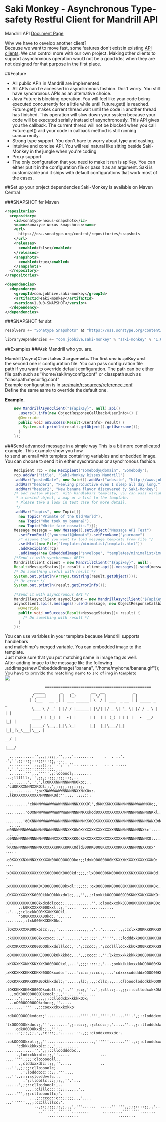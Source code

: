 
Saki Monkey - Asynchronous Type-safety Restful Client for Mandrill API
======
Mandrill API [Document Page](https://mandrillapp.com/api/docs/)

Why we have to develop another client?    
Because we want to move fast, some features don't exist in existing [API clients](http://help.mandrill.com/entries/21738166-API-Wrappers). We can control more with
our own project. Making other clients to support asynchronous operation would not
be a good idea when they are not designed for that purpose in the first place.

##Feature
- All public APIs in Mandrill are implemented.
- All APIs can be accessed in asynchronous fashion.
  Don't worry. You still have synchronous APIs as an alternative choice. 
- Java Future is blocking operation. You will feel like your code being executed concurrently
  for a little while until Future.get() is reached. Future.get() makes current thread
  wait until the code in another thread has finished. 
  This operation will slow down your system because your code will be executed serially
  instead of asynchronously.
  This API gives you the callback. The current thread will not be blocked when you call 
  Future.get() and your code in callback method is still running concurrently.
- Strong type support. You don't have to worry about type and casting.
- Intuitive and concise API. You will feel natural like sitting beside Saki-Monkey in 
  the jungle when you're coding
- Proxy support
- The only configuration that you need to make it run is apiKey. You can either put it 
  in the configuration file or pass it as an argument. Saki is customizable and it ships
  with default configurations that work most of the cases.

##Set up your project dependencies
Saki-Monkey is available on Maven Central

###SNAPSHOT for Maven 

```Xml
<repositories>
  <repository>
    <id>sonatype-nexus-snapshots</id>
    <name>Sonatype Nexus Snapshots</name>
    <url>
      https://oss.sonatype.org/content/repositories/snapshots
    </url>
    <releases>
      <enabled>false</enabled>
    </releases>
    <snapshots>
      <enabled>true</enabled>
    </snapshots>
  </repository>
</repositories>

<dependencies>
  <dependency>
    <groupId>com.jobhive.saki-monkey</groupId>
    <artifactId>saki-monkey</artifactId>
    <version>1.0.0-SNAPSHOT</version>
  </dependency>
</dependencies>
```

###SNAPSHOT for sbt 

```Scala
resolvers += "Sonatype Snapshots" at "https://oss.sonatype.org/content/repositories/snapshots/"

libraryDependencies += "com.jobhive.saki-monkey" % "saki-monkey" % "1.0.0-SNAPSHOT"
```

##Examples
###Ask Mandrill who you are.

Mandrill(Async)Client takes 2 arguments. The first one is apiKey and     
the second one is configuration file. You can pass configuration file     
path if you want to override default configuration. The path can be either     
file path such as "/home/saki/myconfig.conf" or classpath such as "classpath:myconfig.conf"     
Example configuration is in [src/main/resources/reference.conf](src/main/resources/reference.conf)    
Define the same name to override the default one.    

**Example.**    

```Java
    new MandrillAsyncClient("${apiKey}", null).api()
      .users().info(new ObjectResponseCallback<UserInfo>() {
      @Override
      public void onSuccess(Result<UserInfo> result) {
        System.out.println(result.getObject().getUsername());
      }
    });
```

###Send advanced message in a simple way
This is a bit more complicated example. This example show you how    
to send an email with template containing variables and embedded image.    
You can choose to send it in either synchronous or asynchronous fashion.

```Java
    Recipient rcp = new Recipient("somebody@domain", "Somebody");
    rcp.addVar("title", "Saki-Monkey kisses Mandrill")
    .addVar("postedDate", new Date()).addVar("website", "http://www.jobhive.com")
    .addVar("header1", "Feeling productive even I sleep all day long.")
    .addVar("header2", "New banana flavor discovered by Saki-Monkey")
    /* add custom object. With handlebars template, you can pass variable as an object, 
     * a nested object, a map or a list to the template. 
     * Please take a look in test case for more detail.
     */
    .addVar("topics", new Topic[]{
      new Topic("Primate of the Old World"),
      new Topic("Who took my banana?"),
      new Topic("White face cosmatic.")});
    Message message = new Message().setSubject("Message API Test")
      .setFromEmail("youremail@domain").setFromName("yourname")
      /* assume that you want to load message template from file */
      .setHtml(new File("templates/minimalist/template.html"))
      .addRecipient(rcp)
      .addImage(new EmbeddedImage("envelope", "templates/minimalist/images/envelope.gif"));
    /*Send it with synchronous API*/
    MandrillClient client = new MandrillClient("${apiKey}", null);
    Result<MessageStatus[]> result = client.api().messages().send(message);
    /* Do something useful with result */
    System.out.println(Arrays.toString(result.getObject()));
    /* Or error */
    System.out.println(result.getErrorInfo());
    
    /*Send it with asynchronous API */
    MandrillAsyncClient asyncClient = new MandrillAsyncClient("${apiKey}", null);
    asyncClient.api().messages().send(message, new ObjectResponseCallback<MessageStatus[]>() { 
      @Override
      public void onSuccess(Result<MessageStatus[]> result) {
        /* Do something with result */
      }
    });
```
You can use variables in your template because Mandrill supports handlebars     
and mailchimp's merged variable. You can embedded image to the template.   
Just make sure that you put matching name in image tag as well.    
After adding image to the message like the following    
.addImage(new EmbeddedImage("banana", "/home/myhome/banana.gif"));    
You have to provide the matching name to src of img in template    
<img src="cid:banana"></img>     


                      ================================================
                 _____       _    _        __  __             _              
                / ____|     | |  (_)      |  \/  |           | |             
               | (___   __ _| | ___ ______| \  / | ___  _ __ | | _____ _   _ 
                \___ \ / _` | |/ / |______| |\/| |/ _ \| '_ \| |/ / _ \ | | |
                ____) | (_| |   <| |      | |  | | (_) | | | |   <  __/ |_| |
               |_____/ \__,_|_|\_\_|      |_|  |_|\___/|_| |_|_|\_\___|\__, |
                                                                        __/ |
                                                                       |___/ 
    
      ...........'',,,;;;;;,'',,,,'.........     .  . ..'. .','',;;::;;:::;;:::;;,....
      .........'',,,,;;,,''.','',''.. ...... .   .. . ..... .','.',;;::::;:::::;;;,...
      .......''',,,''''',;:loooool;........          ...;llllll:,'',;;,;:;;;;;;;::;,..
      ........',''.',lxOKXXNNNNNNNNKOkoc;..       .'cdOKXXXNNNXXKOdl:;,',;;;;,;;;:;;;,
      ...........';okKNWWWWWWWNNNNNNXXNNX0x:.  .,lkKXXXXXXXXXXNNNNNNKOd:'',,;,',;;;::;
      ..........'ckKNNWWWWWWWWWNNNNNNNNXXXX0l',dKKKKKKXXXNNNNNNNNWWWWNXOo;,'','.,,';;;
      .........'oOXNNWWWWWWWWWWWWWNNNNNNNXXKkod0XXXXXXXXXXXNNNNNNNWNNNWNKkl;,,'..''.,,
      ........'d0XNNNWWWWWWWWWNNNNNNNNNNNNKK0OOKXXXXXXXXNNNNNNNNNNNNNNNWNX0dc''......'
      .....  .d0NNWNNNWWWWNNNNNNWNNNNNNNNXXK0kOKKXXXXXXXXXXXXXNNNNNNNNNNNNNXkc'.......
      ....  .c0NNNNNNNNNNNNNNNNNNNXXXXXNXXXKOdk0KXXXXXXXXXXXXXXXXXNNNNNNNNNNXO:.......
      ...   'kKXNNNNNNNNNNNNXXXXXXKKKKKKKKKOdld000KK0000KKXXXXXKKKXXNNNNNNXXXKx' .....
           .o0KXXXXNXNNNXXXXXXXK000OOOOOOOko:;;ldxkO0000000KKKXXXKKXXXXXXXXXXKO:  ....
           'x0XXXXXXXXXXXXKKKK000000K0000kd:;;;,:lxO00000KK0000KXXXKKXXXXXXXXK0d. .   
           ,xKXXXXXXXXXXKK0K0OOO0000OOkxdl:;;;::;:oxOO0000K000000KKKKKKKXXXXXK0x,.    
           ,OKXXXXXXXXKK000OkkkOOkkkxdolc;,,,'',,;:loxkkkOOOO000OO0KKKKKXKXXXKKO:.    
           ;OKXXXXXXXKK0OOkxdxddlccc:;,...........'',;cloodxxxkkOOOO0KKKXXKKKK0Oc.    
          .:k0KKXXXXK00Okxl::;,'....   .............. ..'..,;:cloxkkOO0KKXKKK0Okl.    
          'oO0KXXXXKK0Okd:,'......     ...............  ........,:lxk000KKXKKK0kc.    
         .lOKXXXXXXK00Okolcc;,,,'...........,,,,,'..'......',,;:cclxkO0KKKKKKKK0x;.   
        .:kKXXKXXXXKK0Okxxxxoc;;,,'.......',;:;;;'..''''',,;;lodddxkOO0KKKKKKKKK0x;.  
        ,dKXXKXXXXXXK000OOOkxxdolllcc:,'.';:cccc:;,';cccllllodxxkkOkO00KKKXKKKKKK0o.  
       .o0XXKKKXXXXKKKK00OOOOkOkkkkdc,..',,;cccc:;,'';lxkxxxxkkkkkkOOO00KKKKKKKKKKk'  
       .xKXKXKKXKKKKKXXKK0000OOOkxl,...',;;;:::::;,'...;oxkkkkkkxxxkkOO0000KK0KKKKk:  
       ,xKKKXKKKKKKKKKKK0OOOkxxdo:'....':ccc:;::cc:,....'cdxxxxxdddddxOOOO00K00K00Oc. 
      .cOKKXKKKKKKKKK00Okkkxdol:;'.....;ll:;,,,:cllc;;,..,clloooolododkkkOOO000000Oc. 
      .lOKKKKK0K0K000OOkxdoll:;,'..''';cc;,''..',;cll::;..,;;:::ccllodxxkkOkOOOOOOk:. 
      .,x0K00000000OOkxool:;,,''.....''...... ......';;,...',,,,;;:cllddxkxkkkkkOOx;  
      ..oO000OO00OOkxdocc;,''.....                  ........''''',,::cooxxxkxxkxkko'  
       .:dkOOOOOOOkxdoc:;'...............''''.''',''''.''....'''.',;::lodddxxxxxxd:.  
        'lxOOOOOOkkdoc:;,'''........',;::c::;,:;clccc:;,'.....''..,;::llodddxkxkxl'   
        .cdkO0OOOkxdl:;,,'''.. ......';;;,;;,',,:c:::;,'......'''.,;;:cloddxxxxxdc'.  
        .:okOOOOOkxol:;,,''.....................,''''''.......'''.,:;:clooddxxxdo:..  
         'cdkkkkkkxolc:;,,'... ......            .............''.',;;::llooddddoc,.   
         .,lodxxkkxolc:;;,''.....              ...       ....'''',;;;:clooooooll;.    
          .,clddxxxdlc::;;,''.....             ..        ...'',,;;;;:cllooooolc;.     
           .';lodddooc:::;;,'''....                     ...'',,;;;;cclooddoolc,..     
            .';:lloollc:::;;;,,''.'...                ......',;;::clloodoool:,..      
             ..,,:cllllc:::::;;;,,,,,'..            .....''',;;:cllooooollc;'.        
               ..,;:ccccc::c::;;;;;,,,'....      ...'''''',,,;:ccclllllcc;'.          
                 ..,;:;;;;;;;,;,,,','''......  .....'''''',,;;;::::;;,,'..            
                   ..'''''..''''''........      .........''''''''.......              
                       ..............                  ........                       
